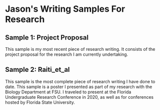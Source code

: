 # Jason's Writing Samples For Research

## Sample 1: Project Proposal
This sample is my most recent piece of research writing. It consists of the project proposal for the research I am currently undertaking.

## Sample 2: Raiti_et_al
This sample is the most complete piece of research writing I have done to date. This sample is a poster I presented as part of my research with the Biology Department at FSU. I traveled to present at the Florida Undergraduate Research Conference in 2020, as well as for conferences hosted by Florida State University. 




